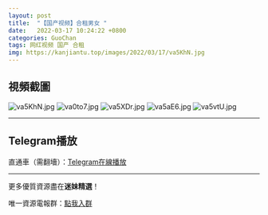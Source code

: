 ```yaml
---
layout: post
title:  "【国产视频】合租男女 "
date:   2022-03-17 10:24:22 +0800
categories: GuoChan
tags: 网红视频 国产 合租
img: https://kanjiantu.top/images/2022/03/17/va5KhN.jpg
---
```



## 視頻截圖

![va5KhN.jpg](https://kanjiantu.top/images/2022/03/17/va5KhN.jpg)
![va0to7.jpg](https://kanjiantu.top/images/2022/03/17/va0to7.jpg)
![va5XDr.jpg](https://kanjiantu.top/images/2022/03/17/va5XDr.jpg)
![va5aE6.jpg](https://kanjiantu.top/images/2022/03/17/va5aE6.jpg)
![va5vtU.jpg](https://kanjiantu.top/images/2022/03/17/va5vtU.jpg)

* * *
## Telegram播放

直通車（需翻墻）：[Telegram在線播放](https://t.me/mimeijingxuan/108)

* * *
更多優質資源盡在**迷妹精選**！

唯一資源電報群：[點我入群](https://t.me/mimeijingxuan)


